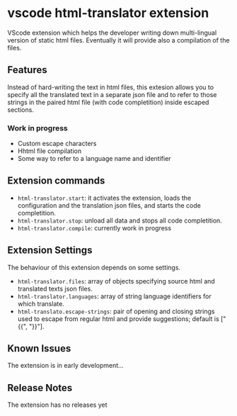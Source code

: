 # vscode html-translator extension

VScode extension which helps the developer writing down multi-lingual version of static html files.
Eventually it will provide also a compilation of the files.

## Features

Instead of hard-writing the text in html files, this extesion allows you to specify all the translated text in a separate json file and to refer to those strings in the paired html file (with code completition) inside escaped sections. 

<!-- Describe specific features of your extension including screenshots of your extension in action. Image paths are relative to this README file.

For example if there is an image subfolder under your extension project workspace:

\!\[feature X\]\(images/feature-x.png\)

> Tip: Many popular extensions utilize animations. This is an excellent way to show off your extension! We recommend short, focused animations that are easy to follow. -->

### Work in progress

* Custom escape characters
* Hhtml file compilation
* Some way to refer to a language name and identifier

<!-- ## Requirements

If you have any requirements or dependencies, add a section describing those and how to install and configure them. -->

## Extension commands

* `html-translator.start`: it activates the extension, loads the configuration and the translation json files, and starts the code completition.
* `html-translator.stop`: unload all data and stops all code completition.
* `html-translator.compile`: currently work in progress

## Extension Settings

The behaviour of this extension depends on some settings.

* `html-translator.files`: array of objects specifying source html and translated texts json files.
* `html-translator.languages`: array of string language identifiers for which translate.
* `html-translato.escape-strings`: pair of opening and closing strings used to escape from regular html and provide suggestions; default is ["{{", "}}"].

## Known Issues

The extension is in early development...

## Release Notes

The extension has no releases yet

<!-- ## 0.1.0 -->


